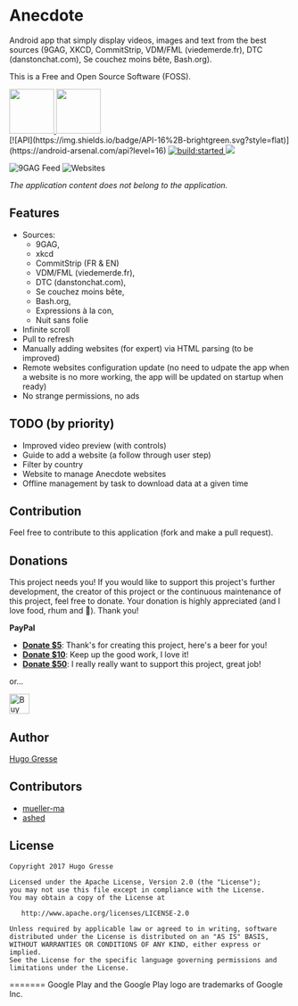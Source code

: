 # Anecdote 

Android app that simply display videos, images and text from the best sources  (9GAG, XKCD, CommitStrip, VDM/FML (viedemerde.fr), DTC (danstonchat.com), Se couchez moins bête, Bash.org). 

This is a Free and Open Source Software (FOSS).

<a href="https://play.google.com/store/apps/details?id=io.gresse.hugo.anecdote" target="_blank">
  <img src="https://play.google.com/intl/en_us/badges/images/generic/en-play-badge.png" height="80"/>
</a>
<a href="https://f-droid.org/repository/browse/?fdid=io.gresse.hugo.anecdote" target="_blank">
  <img src="https://f-droid.org/badge/get-it-on.png" height="80"/>
</a>
<br>
[![API](https://img.shields.io/badge/API-16%2B-brightgreen.svg?style=flat)](https://android-arsenal.com/api?level=16)
<a id="status-image-popup" class="open-popup" href="#" title="build status image" name="status-images" data-ember-action="944">
<img src="https://travis-ci.org/HugoGresse/Anecdote.svg" alt="build:started">
</a> <a href="https://www.codacy.com/app/hugo-gresse/Anecdote?utm_source=github.com&amp;utm_medium=referral&amp;utm_content=HugoGresse/Anecdote&amp;utm_campaign=Badge_Grade"><img src="https://api.codacy.com/project/badge/Grade/19dc2d46b91843658d08396476c4f550"/></a>

![9GAG Feed](https://raw.githubusercontent.com/HugoGresse/Anecdote/master/design/screenshots/9gag.png)
![Websites](https://raw.githubusercontent.com/HugoGresse/Anecdote/master/design/screenshots/website_selector.png)

_The application content does not belong to the application._

Features
--------
- Sources: 
    - 9GAG, 
    - xkcd
    - CommitStrip (FR & EN)
    - VDM/FML (viedemerde.fr), 
    - DTC (danstonchat.com), 
    - Se couchez moins bête, 
    - Bash.org,
    - Expressions à la con,
    - Nuit sans folie
- Infinite scroll
- Pull to refresh
- Manually adding websites (for expert) via HTML parsing (to be improved)
- Remote websites configuration update (no need to udpate the app when a website is no more working, the app will be updated on startup when ready)
- No strange permissions, no ads

TODO (by priority)
--------
- Improved video preview (with controls)
- Guide to add a website (a follow through user step)
- Filter by country
- Website to manage Anecdote websites
- Offline management by task to download data at a given time


Contribution
------------
Feel free to contribute to this application (fork and make a pull request). 

Donations
---------

This project needs you! If you would like to support this project's further development, the creator of this project or the continuous maintenance of this project, feel free to donate. Your donation is highly appreciated (and I love food, rhum and 🍻). Thank you!

**PayPal**

* **[Donate $5]**: Thank's for creating this project, here's a beer for you!
* **[Donate $10]**: Keep up the good work, I love it!
* **[Donate $50]**: I really really want to support this project, great job!

or... 

<a href='https://ko-fi.com/A513OEI' target='_blank'><img height='36' style='border:0px;height:36px;' src='https://az743702.vo.msecnd.net/cdn/kofi5.png?v=0' border='0' alt='Buy Me a beer at ko-fi.com' /></a>

Author
------
[Hugo Gresse](http://hugo.gresse.io)


Contributors
-----------
 - [mueller-ma](https://github.com/mueller-ma)
 - [ashed](https://github.com/ashed)


License
--------
``` 
Copyright 2017 Hugo Gresse

Licensed under the Apache License, Version 2.0 (the "License");
you may not use this file except in compliance with the License.
You may obtain a copy of the License at

   http://www.apache.org/licenses/LICENSE-2.0

Unless required by applicable law or agreed to in writing, software
distributed under the License is distributed on an "AS IS" BASIS,
WITHOUT WARRANTIES OR CONDITIONS OF ANY KIND, either express or implied.
See the License for the specific language governing permissions and
limitations under the License.
```

=======
Google Play and the Google Play logo are trademarks of Google Inc.

[Donate $5]:   https://paypal.me/HugoGresse/5
[Donate $10]:  https://paypal.me/HugoGresse/10
[Donate $50]:  https://paypal.me/HugoGresse/50
